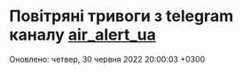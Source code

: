 # Повітряні тривоги з telegram каналу [air_alert_ua](https://t.me/air_alert_ua)

Оновлено:
четвер, 30 червня 2022 20:00:03 +0300
